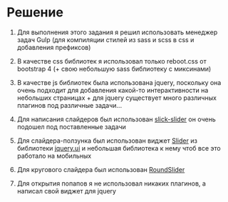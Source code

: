 # Решение

1. Для выполнения этого задания я решил использовать менеджер задач Gulp (для компиляции стилей из sass и scss в css и добавления префиксов)

2. В качестве css библиотек я использовал только reboot.css от bootstrap 4 (+ свою небольшую sass библиотеку с миксинами)

3. В качестве js библиотек была использована jquery, поскольку она очень подходит для добавления какой-то интерактивности на небольших страницах + для jquery существует много различных плагинов под различные задачи... 

4. Для написания слайдеров был использован [slick-slider](https://github.com/kenwheeler/slick) он очень подошел под поставленные задачи

5. Для слайдера-ползунка был использован виджет [Slider](http://jqueryui.com/slider/) из библиотеки [jquery.ui](http://jqueryui.com) и небольшая библиотека к нему чтоб все это работало на мобильных

6. Для кругового слайдера был использован [RoundSlider](http://roundsliderui.com)

7. Для открытия попапов я не использовал никаких плагинов, а написал свой виджет для jquery